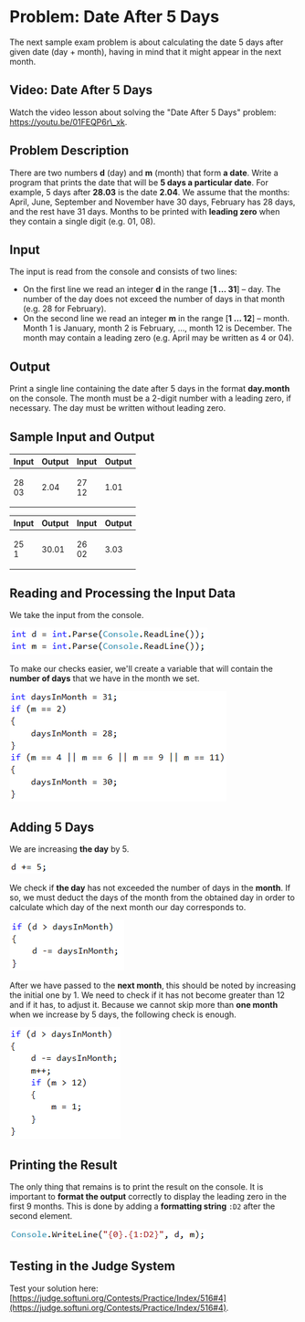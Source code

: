 # Problem: Date After 5 Days

The next sample exam problem is about calculating the date 5 days after given date (day + month), having in mind that it might appear in the next month.

## Video: Date After 5 Days

Watch the video lesson about solving the "Date After 5 Days" problem: https://youtu.be/01FEQP6r\_xk.

## Problem Description

There are two numbers **d** (day) and **m** (month) that form **a date**. Write a program that prints the date that will be **5 days a particular date**. For example, 5 days after **28.03** is the date **2.04**. We assume that the months: April, June, September and November have 30 days, February has 28 days, and the rest have 31 days. Months to be printed with **leading zero** when they contain a single digit (e.g. 01, 08).

## Input

The input is read from the console and consists of two lines:

* On the first line we read an integer **d** in the range \[**1 … 31**] – day. The number of the day does not exceed the number of days in that month (e.g. 28 for February).
* On the second line we read an integer **m** in the range \[**1 … 12**] – month. Month 1 is January, month 2 is February, …, month 12 is December. The month may contain a leading zero (e.g. April may be written as 4 or 04).

## Output

Print a single line containing the date after 5 days in the format **day.month** on the console. The month must be a 2-digit number with a leading zero, if necessary. The day must be written without leading zero.

## Sample Input and Output

| Input           | Output | Input           | Output |
| --------------- | ------ | --------------- | ------ |
| <p>28<br>03</p> | 2.04   | <p>27<br>12</p> | 1.01   |

| Input          | Output | Input           | Output |
| -------------- | ------ | --------------- | ------ |
| <p>25<br>1</p> | 30.01  | <p>26<br>02</p> | 3.03   |

## Reading and Processing the Input Data

We take the input from the console.

![](../../../../assets/chapter-8-1-images/05.Date-after-5-days-01.png)

To make our checks easier, we'll create a variable that will contain the **number of days** that we have in the month we set.

![](../../../../assets/chapter-8-1-images/05.Date-after-5-days-02.png)

## Adding 5 Days

We are increasing **the day** by 5.

![](../../../../assets/chapter-8-1-images/05.Date-after-5-days-03.png)

We check if **the day** has not exceeded the number of days in the **month**. If so, we must deduct the days of the month from the obtained day in order to calculate which day of the next month our day corresponds to.

![](../../../../assets/chapter-8-1-images/05.Date-after-5-days-04.png)

After we have passed to the **next month**, this should be noted by increasing the initial one by 1. We need to check if it has not become greater than 12 and if it has, to adjust it. Because we cannot skip more than **one month** when we increase by 5 days, the following check is enough.

![](../../../../assets/chapter-8-1-images/05.Date-after-5-days-05.png)

## Printing the Result

The only thing that remains is to print the result on the console. It is important to **format the output** correctly to display the leading zero in the first 9 months. This is done by adding a **formatting string** `:D2` after the second element.

![](../../../../assets/chapter-8-1-images/05.Date-after-5-days-06.png)

## Testing in the Judge System

Test your solution here: [https://judge.softuni.org/Contests/Practice/Index/516#4](https://judge.softuni.org/Contests/Practice/Index/516#4).
